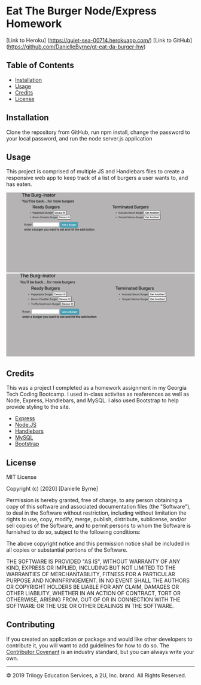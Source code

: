 # Eat The Burger Node/Express Homework

[Link to Heroku] (https://quiet-sea-00714.herokuapp.com/)
[Link to GitHub] (https://github.com/DanielleByrne/gt-eat-da-burger-hw)


## Table of Contents 

* [Installation](#installation)
* [Usage](#usage)
* [Credits](#credits)
* [License](#license)

## Installation

Clone the repository from GitHub, run npm install, change the password to your local password, and run the node server.js application


## Usage 

This project is comprised of multiple JS and Handlebars files to create a responsive web app to keep track of a list of burgers a user wants to, and has eaten.

![BurgerPage](burgerpage.png)
![AddedBurger](addedburger.png)



## Credits

This was a project I completed as a homework assignment in my Georgia Tech Coding Bootcamp. I used in-class activites as reaferences as well as Node, Express, Handlebars, and MySQL. I also used Bootstrap to help provide styling to the site.

* [Express](https://expressjs.com/)
* [Node.JS](https://nodejs.org/en/)
* [Handlebars](https://handlebarsjs.com/)
* [MySQL](https://www.mysql.com/)
* [Bootstrap](https://getbootstrap.com/)

## License

MIT License

Copyright (c) [2020] [Danielle Byrne]

Permission is hereby granted, free of charge, to any person obtaining a copy
of this software and associated documentation files (the "Software"), to deal
in the Software without restriction, including without limitation the rights
to use, copy, modify, merge, publish, distribute, sublicense, and/or sell
copies of the Software, and to permit persons to whom the Software is
furnished to do so, subject to the following conditions:

The above copyright notice and this permission notice shall be included in all
copies or substantial portions of the Software.

THE SOFTWARE IS PROVIDED "AS IS", WITHOUT WARRANTY OF ANY KIND, EXPRESS OR
IMPLIED, INCLUDING BUT NOT LIMITED TO THE WARRANTIES OF MERCHANTABILITY,
FITNESS FOR A PARTICULAR PURPOSE AND NONINFRINGEMENT. IN NO EVENT SHALL THE
AUTHORS OR COPYRIGHT HOLDERS BE LIABLE FOR ANY CLAIM, DAMAGES OR OTHER
LIABILITY, WHETHER IN AN ACTION OF CONTRACT, TORT OR OTHERWISE, ARISING FROM,
OUT OF OR IN CONNECTION WITH THE SOFTWARE OR THE USE OR OTHER DEALINGS IN THE
SOFTWARE.

## Contributing

If you created an application or package and would like other developers to contribute it, you will want to add guidelines for how to do so. The [Contributor Covenant](https://www.contributor-covenant.org/) is an industry standard, but you can always write your own.

---
© 2019 Trilogy Education Services, a 2U, Inc. brand. All Rights Reserved.